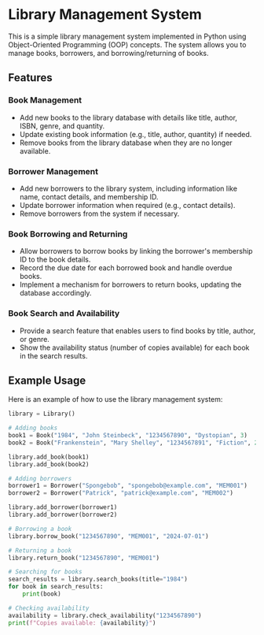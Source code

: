 # Library Management System

This is a simple library management system implemented in Python using Object-Oriented Programming (OOP) concepts. The system allows you to manage books, borrowers, and borrowing/returning of books.

## Features

### Book Management
- Add new books to the library database with details like title, author, ISBN, genre, and quantity.
- Update existing book information (e.g., title, author, quantity) if needed.
- Remove books from the library database when they are no longer available.

### Borrower Management
- Add new borrowers to the library system, including information like name, contact details, and membership ID.
- Update borrower information when required (e.g., contact details).
- Remove borrowers from the system if necessary.

### Book Borrowing and Returning
- Allow borrowers to borrow books by linking the borrower's membership ID to the book details.
- Record the due date for each borrowed book and handle overdue books.
- Implement a mechanism for borrowers to return books, updating the database accordingly.

### Book Search and Availability
- Provide a search feature that enables users to find books by title, author, or genre.
- Show the availability status (number of copies available) for each book in the search results.

## Example Usage

Here is an example of how to use the library management system:

```python
library = Library()

# Adding books
book1 = Book("1984", "John Steinbeck", "1234567890", "Dystopian", 3)
book2 = Book("Frankenstein", "Mary Shelley", "1234567891", "Fiction", 2)

library.add_book(book1)
library.add_book(book2)

# Adding borrowers
borrower1 = Borrower("Spongebob", "spongebob@example.com", "MEM001")
borrower2 = Borrower("Patrick", "patrick@example.com", "MEM002")

library.add_borrower(borrower1)
library.add_borrower(borrower2)

# Borrowing a book
library.borrow_book("1234567890", "MEM001", "2024-07-01")

# Returning a book
library.return_book("1234567890", "MEM001")

# Searching for books
search_results = library.search_books(title="1984")
for book in search_results:
    print(book)

# Checking availability
availability = library.check_availability("1234567890")
print(f"Copies available: {availability}")

